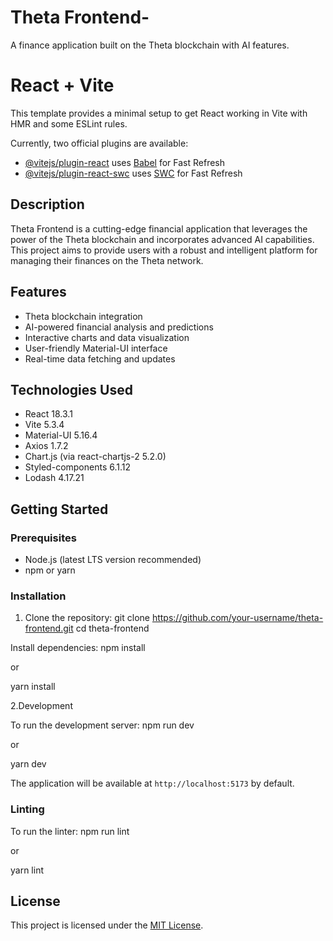# Theta Frontend-
A finance application built on the Theta blockchain with AI features.

# React + Vite
This template provides a minimal setup to get React working in Vite with HMR and some ESLint rules.

Currently, two official plugins are available:

- [@vitejs/plugin-react](https://github.com/vitejs/vite-plugin-react/blob/main/packages/plugin-react/README.md) uses [Babel](https://babeljs.io/) for Fast Refresh
- [@vitejs/plugin-react-swc](https://github.com/vitejs/vite-plugin-react-swc) uses [SWC](https://swc.rs/) for Fast Refresh



## Description

Theta Frontend is a cutting-edge financial application that leverages the power of the Theta blockchain and incorporates advanced AI capabilities. This project aims to provide users with a robust and intelligent platform for managing their finances on the Theta network.

## Features

- Theta blockchain integration
- AI-powered financial analysis and predictions
- Interactive charts and data visualization
- User-friendly Material-UI interface
- Real-time data fetching and updates

## Technologies Used

- React 18.3.1
- Vite 5.3.4
- Material-UI 5.16.4
- Axios 1.7.2
- Chart.js (via react-chartjs-2 5.2.0)
- Styled-components 6.1.12
- Lodash 4.17.21

## Getting Started

### Prerequisites

- Node.js (latest LTS version recommended)
- npm or yarn

### Installation

1. Clone the repository:
git clone https://github.com/your-username/theta-frontend.git
cd theta-frontend

Install dependencies:
npm install 
 
 or 

yarn install

2.Development

To run the development server:
npm run dev

or

yarn dev

The application will be available at `http://localhost:5173` by default.


### Linting

To run the linter:
npm run lint

or

yarn lint



## License

This project is licensed under the [MIT License](LICENSE).
